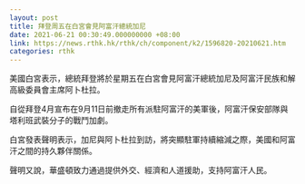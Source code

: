 ```yaml
---
layout: post
title: 拜登周五在白宮會見阿富汗總統加尼
date: 2021-06-21 00:30:49.000000000 +08:00
link: https://news.rthk.hk/rthk/ch/component/k2/1596820-20210621.htm
categories: rthk
---
```


美國白宮表示，總統拜登將於星期五在白宮會見阿富汗總統加尼及阿富汗民族和解高級委員會主席阿卜杜拉。

自從拜登4月宣布在9月11日前撤走所有派駐阿富汗的美軍後，阿富汗保安部隊與塔利班武裝分子的戰鬥加劇。

白宮發表聲明表示，加尼與阿卜杜拉到訪，將突顯駐軍持續縮減之際，美國和阿富汗之間的持久夥伴關係。

聲明又說，華盛頓致力通過提供外交、經濟和人道援助，支持阿富汗人民。
